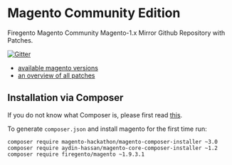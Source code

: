 # Magento Community Edition

Firegento Magento Community Magento-1.x Mirror Github Repository with Patches.

[![Gitter](https://badges.gitter.im/Join%20Chat.svg)](https://gitter.im/firegento/magento?utm_source=badge&utm_medium=badge&utm_campaign=pr-badge)

- [available magento versions](https://github.com/firegento/magento/releases)
- [an overview of all patches](https://github.com/brentwpeterson/magento-patches)

## Installation via Composer

If you do not know what Composer is, please first read [this](https://getcomposer.org/doc/00-intro.md).

To generate `composer.json` and install magento for the first time run:

```
composer require magento-hackathon/magento-composer-installer ~3.0
composer require aydin-hassan/magento-core-composer-installer ~1.2
composer require firegento/magento ~1.9.3.1
```
